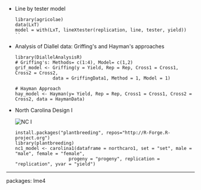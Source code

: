 

- Line by tester model
  ```
  library(agricolae)
  data(LxT)
  model = with(LxT, lineXtester(replication, line, tester, yield))
  ``
- Analysis of Diallel data: Griffing's and Hayman's approaches
  ```
  library(DiallelAnalysisR)
  # Griffing's: Methods= c(1:4), Model= c(1,2)
  grif_model <- Griffing(y = Yield, Rep = Rep, Cross1 = Cross1, Cross2 = Cross2, 
                data = GriffingData1, Method = 1, Model = 1)
  
  # Hayman Approach
  hay_model <- Hayman(y= Yield, Rep = Rep, Cross1 = Cross1, Cross2 = Cross2, data = HaymanData)

  ````
- North Carolina Design I

  ![NC I](https://github.com/lagvier/R4A/blob/master/images/nc1.PNG)

  ```
  install.packages("plantbreeding", repos="http://R-Forge.R-project.org")
  library(plantbreeding)
  nc1_model <- carolina1(dataframe = northcaro1, set = "set", male = "male", female = "female", 
                      progeny = "progeny", replication = "replication", yvar = "yield")
  ```

---
packages: lme4
